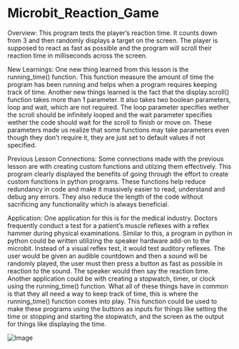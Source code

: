 # Microbit_Reaction_Game

Overview: This program tests the player’s reaction time. It counts down from 3 and then randomly displays a target on the screen. The player is supposed to react as fast as possible and the program will scroll their reaction time in milliseconds across the screen.

New Learnings: One new thing learned from this lesson is the running_time() function. This function measure the amount of time the program has been running and helps when a program requires keeping track of time. Another new things learned is the fact that the display.scroll() function takes more than 1 parameter. It also takes two boolean parameters, loop and wait, which are not required. The loop parameter specifies wether the scroll should be infinitely looped and the wait parameter specifies wether the code should wait for the scroll to finish or move on. These parameters made us realize that some functions may take parameters even though they don’t require it, they are just set to default values if not specified.

Previous Lesson Connections: Some connections made with the previous lesson are with creating custom functions and utilzing them effectively. This program clearly displayed the benefits of going through the effort to create custom functions in python programs. These functions help reduce redundancy in code and make it massively easier to read, understand and debug any errors. They also reduce the length of the code without sacrificing any functionality which is always beneficial. 

Application: One application for this is for the medical industry. Doctors frequently conduct a test for a patient’s muscle reflexes with a reflex hammer during physical examinations. Similar to this, a program in python in python could be written utilizing the speaker hardware add-on to the microbit. Instead of a visual reflex test, it would test auditory reflexes. The user would be given an audible countdown and then a sound will be randomly played, the user must then press a button as fast as possible in reaction to the sound. The speaker would then say the reaction time. Another application could be with creating a stopwatch, timer, or clock using the running_time() function. What all of these things have in common is that they all need a way to keep track of time, this is where the running_time() function comes into play. This function could be used to make these programs using the buttons as inputs for things like setting the time or stopping and starting the stopwatch, and the screen as the output for things like displaying the time.

![Image](Flowchart.png)
